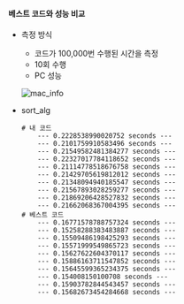 #### 베스트 코드와 성능 비교
  * 측정 방식
    - 코드가 100,000번 수행된 시간을 측정
    - 10회 수행
    - PC 성능
    
    ![mac_info](https://user-images.githubusercontent.com/20035821/53933939-f85b5600-40e3-11e9-9390-e9f01598b536.png)
  * sort_alg
    ```
    # 내 코드
        --- 0.2228538990020752 seconds ---
        --- 0.2101759910583496 seconds ---
        --- 0.21549582481384277 seconds ---
        --- 0.22327017784118652 seconds ---
        --- 0.21114778518676758 seconds ---
        --- 0.21429705619812012 seconds ---
        --- 0.21348094940185547 seconds ---
        --- 0.21567893028259277 seconds ---
        --- 0.21869206428527832 seconds ---
        --- 0.21662068367004395 seconds ---
    # 베스트 코드
        --- 0.16771578788757324 seconds ---
        --- 0.15258288383483887 seconds ---
        --- 0.15509486198425293 seconds ---
        --- 0.15571999549865723 seconds ---
        --- 0.15627622604370117 seconds ---
        --- 0.15886163711547852 seconds ---
        --- 0.15645599365234375 seconds ---
        --- 0.154008150100708 seconds ---
        --- 0.15903782844543457 seconds ---
        --- 0.15682673454284668 seconds ---
    ```
